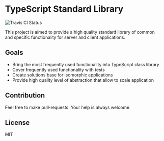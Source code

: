 # TypeScript Standard Library

![Travis CI Status](https://travis-ci.org/typescript-stdlib/Core.svg?branch=master)

This project is aimed to provide a high quality standard library of common and specific functionality for 
server and client applications.


## Goals

- Bring the most frequently used functionality into TypeScript class library
- Cover frequently used functionality with tests
- Create solutions base for isomorphic applications
- Provide high quality level of abstraction that allow to scale application


## Contribution

Feel free to make pull-requests. Your help is always welcome.


## License

MIT